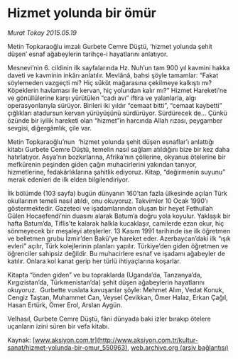 # Hizmet yolunda bir ömür

*Murat Tokay 2015.05.19*

<div class="pNewsDetailMainContent ctx_content" itemprop="articleBody">
 <p>
  Metin Topkaraoğlu imzalı Gurbete Cemre Düştü, ‘hizmet yolunda şehit düşen’ esnaf ağabeylerin tarihçe-i hayatlarını anlatıyor.
 </p>
 <p>
  Mesnevi’nin 6. cildinin ilk sayfalarında Hz. Nuh’un tam 900 yıl kavmini hakka daveti ve kavminin inkârı anlatılır. Mevlânâ, bahsi şöyle tamamlar: “Fakat söylemeden vazgeçti mi? Hiç sükût mağarasına çekilmeye kalkıştı mı? Köpeklerin havlaması ile kervan, hiç yolundan kalır mı?” Hizmet Hareketi’ne ve gönüllülerine karşı yürütülen “cadı avı” iftira ve yalanlarla, algı operasyonlarıyla sürüyor. Birileri iki yıldır “cemaat bitti”, “cemaat kaybetti” çığlıkları atadursun kervan yürüyüşünü sürdürüyor. Sürdürecek de… Çünkü özünde bir iyilik hareketi olan “hizmet”in harcında Allah rızası, peygamber sevgisi, diğergâmlık, çile var.
 </p>
 <p>
  Metin Topkaraoğlu’nun  ‘hizmet yolunda şehit düşen esnaflar’ı anlattığı kitabı Gurbete Cemre Düştü, temelin nasıl sağlam atıldığını bize bir kez daha hatırlatıyor. Asya’nın bozkırlarına, Afrika’nın çöllerine, okyanus ötelerine bir mefkûrenin peşinden giden çağın muhacirlerini yakından tanıyor, hizmetlerine, fedakârlıklarına şahitlik ediyoruz. Kitap, “değirmenin suyunu” merak edenleri de ilk elden bilgilendiriyor.
 </p>
 <p>
  İlk bölümde (103 sayfa) bugün dünyanın 160’tan fazla ülkesinde açılan Türk okullarının temeli nasıl atıldı, onu okuyoruz. Takvimler 10 Ocak 1990’ı göstermektedir. Gazeteci ve işadamlarından oluşan bir heyet Fethullah Gülen Hocaefendi’nin duasını alarak Batum’a doğru yola koyulur. Yaklaşık bir hafta Batum’da, Tiflis’te kalarak halkla kucaklaşır, camilerde ezan okur, hiç sönmeyecek bir meşaleyi ateşlerler. 13 Kasım 1991 tarihinde ise ilk öğretmen ve belletmen grubu İzmir’den Bakü’ye hareket eder. Azerbaycan’daki ilk “ışık evleri” açılır, Türk kolejlerinin planları yapılır. Türkiye’den giden öğretmen ve öğrenciler sahipsiz değildir. Bu muhacirlere esnaf ve işadamı ağabeyler de katılır. Onlara kol kanat gerip her türlü ihtiyaçlarına koşarlar.
 </p>
 <p>
  Kitapta “önden giden” ve bu topraklarda (Uganda’da, Tanzanya’da, Kırgızistan’da, Türkmenistan’da) şehit düşen ağabeylerin hayatlarını okuyoruz.  Gurbette vuslata kavuşanlar şöyle: Mehmet Alım, Vedat Konuk, Cengiz Taştan, Muhammet Can, Veysel Çevikkan, Ömer Halaz, Erkan Çağıl, Hasan Ertürk, Ömer Erol, Arslan Aygün.
 </p>
 <p>
  Velhasıl, Gurbete Cemre Düştü, fâni dünyada baki izler bırakıp ötelere uçanların izini süren bir vefa kitabı.
 </p>
</div>


Kaynak: [www.aksiyon.com.tr](http://www.aksiyon.com.tr/kultur-sanat/hizmet-yolunda-bir-omur_550963), [web.archive.org (arşiv bağlantısı)](http://web.archive.org/web/20151213085643/http://www.aksiyon.com.tr/kultur-sanat/hizmet-yolunda-bir-omur_550963)
